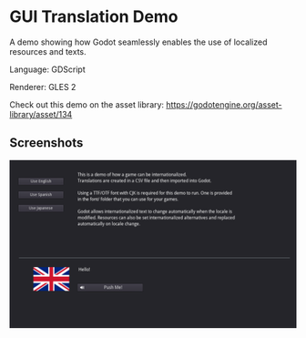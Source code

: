 # GUI Translation Demo

A demo showing how Godot seamlessly enables
the use of localized resources and texts.

Language: GDScript

Renderer: GLES 2

Check out this demo on the asset library: https://godotengine.org/asset-library/asset/134

## Screenshots

![Screenshot](screenshots/translation.png)
